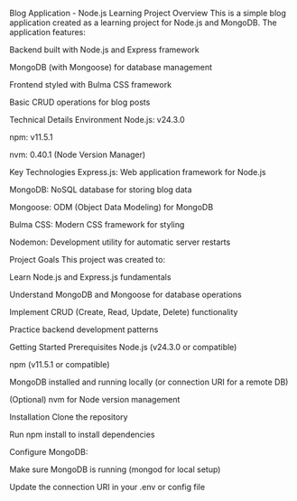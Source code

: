 Blog Application - Node.js Learning Project
Overview
This is a simple blog application created as a learning project for Node.js and MongoDB. The application features:

Backend built with Node.js and Express framework

MongoDB (with Mongoose) for database management

Frontend styled with Bulma CSS framework

Basic CRUD operations for blog posts

Technical Details
Environment
Node.js: v24.3.0

npm: v11.5.1

nvm: 0.40.1 (Node Version Manager)

Key Technologies
Express.js: Web application framework for Node.js

MongoDB: NoSQL database for storing blog data

Mongoose: ODM (Object Data Modeling) for MongoDB

Bulma CSS: Modern CSS framework for styling

Nodemon: Development utility for automatic server restarts

Project Goals
This project was created to:

Learn Node.js and Express.js fundamentals

Understand MongoDB and Mongoose for database operations

Implement CRUD (Create, Read, Update, Delete) functionality

Practice backend development patterns

Getting Started
Prerequisites
Node.js (v24.3.0 or compatible)

npm (v11.5.1 or compatible)

MongoDB installed and running locally (or connection URI for a remote DB)

(Optional) nvm for Node version management

Installation
Clone the repository

Run npm install to install dependencies

Configure MongoDB:

Make sure MongoDB is running (mongod for local setup)

Update the connection URI in your .env or config file

